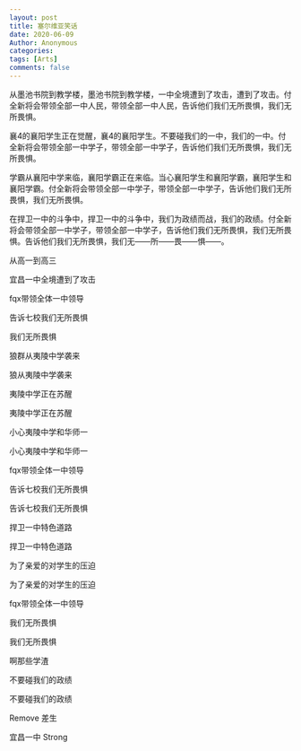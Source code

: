 ```yaml
---
layout: post
title: 塞尔维亚笑话
date: 2020-06-09
Author: Anonymous
categories: 
tags: [Arts]
comments: false
--- 
```


 从墨池书院到教学楼，墨池书院到教学楼，一中全境遭到了攻击，遭到了攻击。付全新将会带领全部一中人民，带领全部一中人民，告诉他们我们无所畏惧，我们无所畏惧。

襄4的襄阳学生正在觉醒，襄4的襄阳学生。不要碰我们的一中，我们的一中。付全新将会带领全部一中学子，带领全部一中学子，告诉他们我们无所畏惧，我们无所畏惧。

学霸从襄阳中学来临，襄阳学霸正在来临。当心襄阳学生和襄阳学霸，襄阳学生和襄阳学霸。付全新将会带领全部一中学子，带领全部一中学子，告诉他们我们无所畏惧，我们无所畏惧。

在捍卫一中的斗争中，捍卫一中的斗争中，我们为政绩而战，我们的政绩。付全新将会带领全部一中学子，带领全部一中学子，告诉他们我们无所畏惧，我们无所畏惧。告诉他们我们无所畏惧，我们无——所——畏——惧——。



从高一到高三

宜昌一中全境遭到了攻击

fqx带领全体一中领导

告诉七校我们无所畏惧

我们无所畏惧

狼群从夷陵中学袭来

狼从夷陵中学袭来

夷陵中学正在苏醒

夷陵中学正在苏醒

小心夷陵中学和华师一

小心夷陵中学和华师一

fqx带领全体一中领导

告诉七校我们无所畏惧

告诉七校我们无所畏惧

捍卫一中特色道路

捍卫一中特色道路

为了亲爱的对学生的压迫

为了亲爱的对学生的压迫

fqx带领全体一中领导

我们无所畏惧

我们无所畏惧

啊那些学渣

不要碰我们的政绩

不要碰我们的政绩

Remove 差生

宜昌一中 Strong